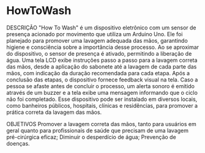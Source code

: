 # HowToWash
DESCRIÇÃO
"How To Wash" é um dispositivo eletrônico com um sensor de presença acionado por movimento que utiliza um Arduino Uno. Ele foi planejado para promover uma lavagem adequada das mãos, garantindo higiene e consciência sobre a importância desse processo. 
Ao se aproximar do dispositivo, o sensor de presença é ativado, permitindo a liberação de água. Uma tela LCD exibe instruções passo a passo para a lavagem correta das mãos, desde a aplicação do sabonete até a lavagem de cada parte das mãos, com indicação da duração recomendada para cada etapa. 
Após a conclusão das etapas, o dispositivo fornece feedback visual na tela. Caso a pessoa se afaste antes de concluir o processo, um alerta sonoro é emitido através de um buzzer e a tela exibe uma mensagem informando que o ciclo não foi completado. 
Esse dispositivo pode ser instalado em diversos locais, como banheiros públicos, hospitais, clínicas e residências, para promover a prática correta da lavagem das mãos. 
 
OBJETIVOS
Promover a lavagem correta das mãos, tanto para usuários em geral quanto para profissionais de saúde que precisam de uma lavagem pré-cirúrgica eficaz; 
Diminuir o desperdício de água; 
Prevenção de doenças. 
